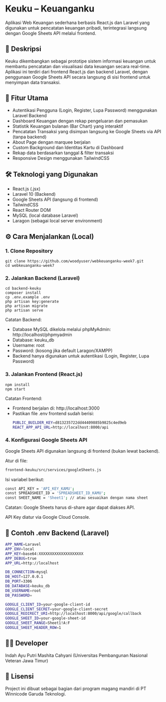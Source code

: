 # Keuku – Keuanganku

Aplikasi Web Keuangan sederhana berbasis React.js dan Laravel yang digunakan untuk pencatatan keuangan pribadi, terintegrasi langsung dengan Google Sheets API melalui frontend.

## 📌 Deskripsi
Keuku dikembangkan sebagai prototipe sistem informasi keuangan untuk membantu pencatatan dan visualisasi data keuangan secara real-time. Aplikasi ini terdiri dari frontend React.js dan backend Laravel, dengan penggunaan Google Sheets API secara langsung di sisi frontend untuk menyimpan data transaksi.

## 🚀 Fitur Utama
- Autentikasi Pengguna (Login, Register, Lupa Password) menggunakan Laravel Backend
- Dashboard Keuangan dengan rekap pengeluaran dan pemasukan
- Statistik Keuangan bulanan (Bar Chart) yang interaktif
- Pencatatan Transaksi yang disimpan langsung ke Google Sheets via API (tanpa backend)
- About Page dengan marquee berjalan
- Custom Background dan Identitas Kartu di Dashboard
- Rekap data berdasarkan tanggal & filter transaksi
- Responsive Design menggunakan TailwindCSS

## 🛠️ Teknologi yang Digunakan
- React.js (.jsx)
- Laravel 10 (Backend)
- Google Sheets API (langsung di frontend)
- TailwindCSS
- React Router DOM
- MySQL (local database Laravel)
- Laragon (sebagai local server environment)

## ⚙️ Cara Menjalankan (Local)

### 1. Clone Repository
```
git clone https://github.com/woodyuser/webkeuanganku-week7.git
cd webkeuanganku-week7
```

### 2. Jalankan Backend (Laravel)
```
cd backend-keuku
composer install
cp .env.example .env
php artisan key:generate
php artisan migrate
php artisan serve
```

Catatan Backend:
- Database MySQL dikelola melalui phpMyAdmin: http://localhost/phpmyadmin
- Database: keuku_db
- Username: root
- Password: (kosong jika default Laragon/XAMPP)
- Backend hanya digunakan untuk autentikasi (Login, Register, Lupa Password)

### 3. Jalankan Frontend (React.js)
```
npm install
npm start
```

Catatan Frontend:
- Frontend berjalan di: http://localhost:3000
- Pastikan file .env frontend sudah berisi:
  ```bash
  PUBLIC_BUILDER_KEY=d813235722dd44409885b9825c4ed9eb
  REACT_APP_API_URL=http://localhost:8000/api
  ```

### 4. Konfigurasi Google Sheets API
Google Sheets API digunakan langsung di frontend (bukan lewat backend).

Atur di file:
```bash
frontend-keuku/src/services/googleSheets.js
```
  
Isi variabel berikut:
```bash
const API_KEY = 'API_KEY_KAMU';
const SPREADSHEET_ID = 'SPREADSHEET_ID_KAMU';
const SHEET_NAME = 'Sheet1'; // atau sesuaikan dengan nama sheet
```

Catatan:
Google Sheets harus di-share agar dapat diakses API.

API Key diatur via Google Cloud Console.

## 🔧 Contoh .env Backend (Laravel)
```bash
APP_NAME=Laravel
APP_ENV=local
APP_KEY=base64:XXXXXXXXXXXXXXXXXXXX
APP_DEBUG=true
APP_URL=http://localhost

DB_CONNECTION=mysql
DB_HOST=127.0.0.1
DB_PORT=3306
DB_DATABASE=keuku_db
DB_USERNAME=root
DB_PASSWORD=

GOOGLE_CLIENT_ID=your-google-client-id
GOOGLE_CLIENT_SECRET=your-google-client-secret
GOOGLE_REDIRECT_URI=http://localhost:8000/api/google/callback
GOOGLE_SHEET_ID=your-google-sheet-id
GOOGLE_SHEET_RANGE=Sheet1!A:F
GOOGLE_SHEET_HEADER_ROW=1
```

## 👨‍💻 Developer
Indah Ayu Putri Mashita Cahyani
(Universitas Pembangunan Nasional Veteran Jawa Timur)

## 📄 Lisensi
Project ini dibuat sebagai bagian dari program magang mandiri di PT Winnicode Garuda Teknologi.
